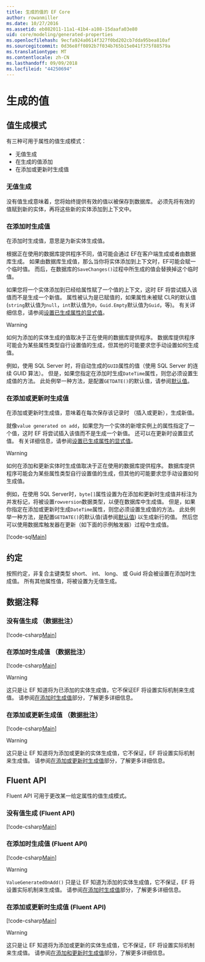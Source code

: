 ```yaml
---
title: 生成的值的 EF Core
author: rowanmiller
ms.date: 10/27/2016
ms.assetid: eb082011-11a1-41b4-a108-15daafa03e80
uid: core/modeling/generated-properties
ms.openlocfilehash: 9ecfa924a0614f327f0bd202cb7dda95bea810af
ms.sourcegitcommit: 0d36e8ff0892b7f034b765b15e041f375f88579a
ms.translationtype: MT
ms.contentlocale: zh-CN
ms.lasthandoff: 09/09/2018
ms.locfileid: "44250694"
---
```

# <a name="generated-values"></a>生成的值

## <a name="value-generation-patterns"></a>值生成模式

有三种可用于属性的值生成模式：
* 无值生成
* 在生成的值添加
* 在添加或更新时生成值

### <a name="no-value-generation"></a>无值生成

没有值生成意味着，您将始终提供有效的值以被保存到数据库。 必须先将有效的值赋到新的实体，再将这些新的实体添加到上下文中。

### <a name="value-generated-on-add"></a>在添加时生成值

在添加时生成值，意思是为新实体生成值。

根据正在使用的数据库提供程序不同，值可能会通过 EF在客户端生成或者由数据库生成。 如果由数据库生成值，那么当你将实体添加到上下文时，EF可能会赋一个临时值。 而后，在数据库的`SaveChanges()`过程中所生成的值会替换掉这个临时值。

如果您将一个实体添加到已经给属性赋了一个值的上下文，这时 EF 将尝试插入该值而不是生成一个新值。 属性被认为是已赋值的，如果属性未被赋 CLR的默认值 (`string`默认值为`null`，`int`默认值为`0`，`Guid.Empty`默认值为`Guid`，等)。 有关详细信息，请参阅[设置已生成属性的显式值](../saving/explicit-values-generated-properties.md)。

> [!WARNING]  
> 如何为添加的实体生成的值取决于正在使用的数据库提供程序。 数据库提供程序可能会为某些属性类型自行设置值的生成，但其他的可能要求您手动设置如何生成值。
>
> 例如，使用 SQL Server 时，将自动生成的`GUID`属性的值（使用 SQL Server 的连续 GUID 算法）。 但是，如果您指定在添加时生成`DateTime`属性，则您必须设置生成值的方法。 此处例举一种方法，是配置`GETDATE()`的默认值，请参阅[默认值](relational/default-values.md)。

### <a name="value-generated-on-add-or-update"></a>在添加或更新时生成值

在添加或更新时生成值，意味着在每次保存该记录时 （插入或更新），生成新值。

就像`value generated on add`，如果您为一个实体的新增实例上的属性指定了一个值，这时 EF 将尝试插入该值而不是生成一个新值。 还可以在更新时设置显式值。 有关详细信息，请参阅[设置已生成属性的显式值](../saving/explicit-values-generated-properties.md)。

> [!WARNING]
> 如何在添加和更新实体时生成值取决于正在使用的数据库提供程序。 数据库提供程序可能会为某些属性类型自行设置值的生成，但其他的可能要求您手动设置如何生成值。
> 
> 例如，在使用 SQL Server时，`byte[]`属性设置为在添加和更新时生成值并标注为并发标记，将被设置`rowversion`数据类型，以便在数据库中生成值。 但是，如果你指定在添加或更新时生成`DateTime`属性，则您必须设置生成值的方法。 此处例举一种方法，是配置`GETDATE()`的默认值(请参阅[默认值](relational/default-values.md)) 以生成新行的值。 然后您可以使用数据库触发器在更新（如下面的示例触发器）过程中生成值。
> 
> [!code-sql[Main](../../../samples/core/Modeling/FluentAPI/Samples/ValueGeneratedOnAddOrUpdate.sql)]

## <a name="conventions"></a>约定

按照约定，非复合主键类型 short、 int、 long、 或 Guid 将会被设置在添加时生成值。 所有其他属性值，将被设置为无值生成。

## <a name="data-annotations"></a>数据注释

### <a name="no-value-generation-data-annotations"></a>没有值生成 （数据批注）

[!code-csharp[Main](../../../samples/core/Modeling/DataAnnotations/Samples/ValueGeneratedNever.cs#Sample)]

### <a name="value-generated-on-add-data-annotations"></a>在添加时生成值 （数据批注）

[!code-csharp[Main](../../../samples/core/Modeling/DataAnnotations/Samples/ValueGeneratedOnAdd.cs#Sample)]

> [!WARNING]  
> 这只是让 EF 知道将为已添加的实体生成值，它不保证EF 将设置实际机制来生成值。 请参阅[在添加时生成值](#value-generated-on-add)部分，了解更多详细信息。

### <a name="value-generated-on-add-or-update-data-annotations"></a>在添加或更新生成值 （数据批注）

[!code-csharp[Main](../../../samples/core/Modeling/DataAnnotations/Samples/ValueGeneratedOnAddOrUpdate.cs#Sample)]

> [!WARNING]  
> 这只是让 EF 知道将为添加或更新的实体生成值，它不保证，EF 将设置实际机制来生成值。 请参阅[在添加或更新时生成值](#value-generated-on-add-or-update)部分，了解更多详细信息。

## <a name="fluent-api"></a>Fluent API

Fluent API 可用于更改某一给定属性的值生成模式。

### <a name="no-value-generation-fluent-api"></a>没有值生成 (Fluent API)

[!code-csharp[Main](../../../samples/core/Modeling/FluentAPI/Samples/ValueGeneratedNever.cs#Sample)]

### <a name="value-generated-on-add-fluent-api"></a>在添加时生成值 (Fluent API)

[!code-csharp[Main](../../../samples/core/Modeling/FluentAPI/Samples/ValueGeneratedOnAdd.cs#Sample)]

> [!WARNING]  
> `ValueGeneratedOnAdd()` 只是让 EF 知道为添加的实体生成值，它不保证，EF 将设置实际机制来生成值。  请参阅[在添加时生成值](#value-generated-on-add)部分，了解更多详细信息。

### <a name="value-generated-on-add-or-update-fluent-api"></a>在添加或更新时生成值 (Fluent API)

[!code-csharp[Main](../../../samples/core/Modeling/FluentAPI/Samples/ValueGeneratedOnAddOrUpdate.cs#Sample)]

> [!WARNING]  
> 这只是让 EF 知道将为添加或更新的实体生成值，它不保证，EF 将设置实际机制来生成值。 请参阅[在添加和更新时生成值](#value-generated-on-add-or-update)部分，了解更多详细信息。
